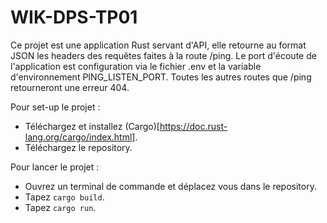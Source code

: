 # WIK-DPS-TP01

Ce projet est une application Rust servant d'API, elle retourne au format JSON les headers des requêtes faites à la route /ping.
Le port d'écoute de l'application est configuration via le fichier .env et la variable d'environnement PING_LISTEN_PORT.
Toutes les autres routes que /ping retourneront une erreur 404.

Pour set-up le projet : 
* Téléchargez et installez (Cargo)[https://doc.rust-lang.org/cargo/index.html].
* Téléchargez le repository.

Pour lancer le projet :
* Ouvrez un terminal de commande et déplacez vous dans le repository.
* Tapez ```cargo build```.
* Tapez ```cargo run```.
